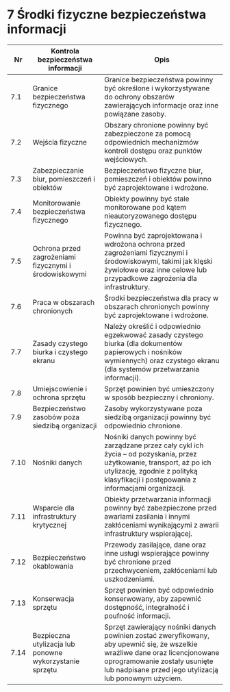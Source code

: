 # 7 Środki fizyczne bezpieczeństwa informacji

| Nr   | Kontrola bezpieczeństwa informacji                      | Opis                                                                                                                                                                                                                      |
| ---- | ------------------------------------------------------- | ------------------------------------------------------------------------------------------------------------------------------------------------------------------------------------------------------------------------- |
| 7.1  | Granice bezpieczeństwa fizycznego                       | Granice bezpieczeństwa powinny być określone i wykorzystywane do ochrony obszarów zawierających informacje oraz inne powiązane zasoby.                                                                                    |
| 7.2  | Wejścia fizyczne                                        | Obszary chronione powinny być zabezpieczone za pomocą odpowiednich mechanizmów kontroli dostępu oraz punktów wejściowych.                                                                                                 |
| 7.3  | Zabezpieczanie biur, pomieszczeń i obiektów             | Bezpieczeństwo fizyczne biur, pomieszczeń i obiektów powinno być zaprojektowane i wdrożone.                                                                                                                               |
| 7.4  | Monitorowanie bezpieczeństwa fizycznego                 | Obiekty powinny być stale monitorowane pod kątem nieautoryzowanego dostępu fizycznego.                                                                                                                                    |
| 7.5  | Ochrona przed zagrożeniami fizycznymi i środowiskowymi  | Powinna być zaprojektowana i wdrożona ochrona przed zagrożeniami fizycznymi i środowiskowymi, takimi jak klęski żywiołowe oraz inne celowe lub przypadkowe zagrożenia dla infrastruktury.                                 |
| 7.6  | Praca w obszarach chronionych                           | Środki bezpieczeństwa dla pracy w obszarach chronionych powinny być zaprojektowane i wdrożone.                                                                                                                            |
| 7.7  | Zasady czystego biurka i czystego ekranu                | Należy określić i odpowiednio egzekwować zasady czystego biurka (dla dokumentów papierowych i nośników wymiennych) oraz czystego ekranu (dla systemów przetwarzania informacji).                                          |
| 7.8  | Umiejscowienie i ochrona sprzętu                        | Sprzęt powinien być umieszczony w sposób bezpieczny i chroniony.                                                                                                                                                          |
| 7.9  | Bezpieczeństwo zasobów poza siedzibą organizacji        | Zasoby wykorzystywane poza siedzibą organizacji powinny być odpowiednio chronione.                                                                                                                                        |
| 7.10 | Nośniki danych                                          | Nośniki danych powinny być zarządzane przez cały cykl ich życia – od pozyskania, przez użytkowanie, transport, aż po ich utylizację, zgodnie z polityką klasyfikacji i postępowania z informacjami organizacji.           |
| 7.11 | Wsparcie dla infrastruktury krytycznej                  | Obiekty przetwarzania informacji powinny być zabezpieczone przed awariami zasilania i innymi zakłóceniami wynikającymi z awarii infrastruktury wspierającej.                                                              |
| 7.12 | Bezpieczeństwo okablowania                              | Przewody zasilające, dane oraz inne usługi wspierające powinny być chronione przed przechwyceniem, zakłóceniami lub uszkodzeniami.                                                                                        |
| 7.13 | Konserwacja sprzętu                                     | Sprzęt powinien być odpowiednio konserwowany, aby zapewnić dostępność, integralność i poufność informacji.                                                                                                                |
| 7.14 | Bezpieczna utylizacja lub ponowne wykorzystanie sprzętu | Sprzęt zawierający nośniki danych powinien zostać zweryfikowany, aby upewnić się, że wszelkie wrażliwe dane oraz licencjonowane oprogramowanie zostały usunięte lub nadpisane przed jego utylizacją lub ponownym użyciem. |
